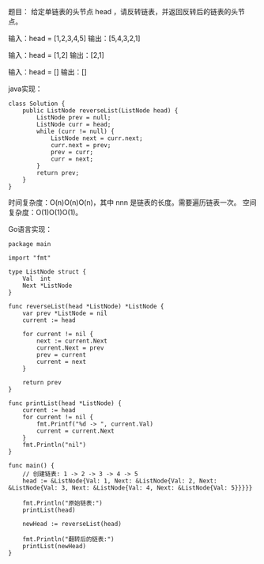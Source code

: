 题目：
给定单链表的头节点 head ，请反转链表，并返回反转后的链表的头节点。

输入：head = [1,2,3,4,5]
输出：[5,4,3,2,1]

输入：head = [1,2]
输出：[2,1]

输入：head = []
输出：[]

java实现：

```
class Solution {
    public ListNode reverseList(ListNode head) {
        ListNode prev = null;
        ListNode curr = head;
        while (curr != null) {
            ListNode next = curr.next;
            curr.next = prev;
            prev = curr;
            curr = next;
        }
        return prev;
    }
}

```
时间复杂度：O(n)O(n)O(n)，其中 nnn 是链表的长度。需要遍历链表一次。
空间复杂度：O(1)O(1)O(1)。

Go语言实现：

```
package main

import "fmt"

type ListNode struct {
    Val  int
    Next *ListNode
}

func reverseList(head *ListNode) *ListNode {
    var prev *ListNode = nil
    current := head

    for current != nil {
        next := current.Next
        current.Next = prev
        prev = current
        current = next
    }

    return prev
}

func printList(head *ListNode) {
    current := head
    for current != nil {
        fmt.Printf("%d -> ", current.Val)
        current = current.Next
    }
    fmt.Println("nil")
}

func main() {
    // 创建链表: 1 -> 2 -> 3 -> 4 -> 5
    head := &ListNode{Val: 1, Next: &ListNode{Val: 2, Next: &ListNode{Val: 3, Next: &ListNode{Val: 4, Next: &ListNode{Val: 5}}}}}

    fmt.Println("原始链表:")
    printList(head)

    newHead := reverseList(head)

    fmt.Println("翻转后的链表:")
    printList(newHead)
}

```
